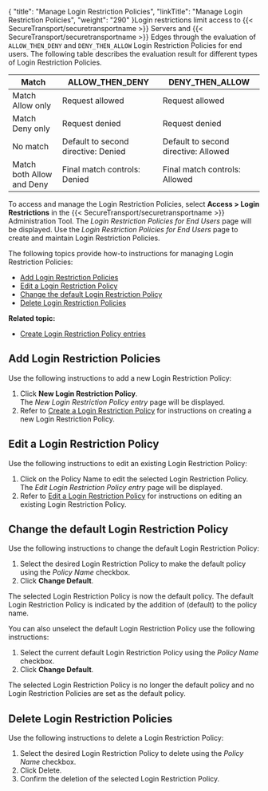 {
    "title": "Manage Login Restriction Policies",
    "linkTitle": "Manage Login Restriction Policies",
    "weight": "290"
}Login restrictions limit access to {{< SecureTransport/securetransportname  >}} Servers and {{< SecureTransport/securetransportname  >}} Edges through the evaluation of `ALLOW_THEN_DENY` and `DENY_THEN_ALLOW` Login Restriction Policies for end users. The following table describes the evaluation result for different types of Login Restriction Policies.

<table>
   <thead>
      <tr>
<th class="HeadE-Column1-Header1">Match         </th>
<th class="HeadE-Column1-Header1">ALLOW_THEN_DENY         </th>
<th class="HeadD-Column1-Header1">DENY_THEN_ALLOW         </th>
      </tr>
   </thead>
   <tbody>
      <tr>
         <td>Match Allow only         </td>
         <td>Request allowed         </td>
         <td>Request allowed         </td>
      </tr>
      <tr>
         <td>Match Deny only         </td>
         <td>Request denied         </td>
         <td>Request denied         </td>
      </tr>
      <tr>
         <td>No match         </td>
         <td>Default to second directive: Denied         </td>
         <td>Default to second directive: Allowed         </td>
      </tr>
      <tr>
         <td>Match both
Allow and Deny         </td>
         <td>Final match controls: Denied         </td>
         <td>Final match controls: Allowed         </td>
      </tr>
   </tbody>
</table>

To access and manage the Login Restriction Policies, select **Access &gt; Login Restrictions** in the {{< SecureTransport/securetransportname  >}} Administration Tool. The *Login Restriction Policies for End Users* page will be displayed. Use the *Login Restriction Policies for End Users* page to create and maintain Login Restriction Policies.

The following topics provide how-to instructions for managing Login Restriction Policies:

-   [Add Login Restriction Policies](#Adding)
-   [Edit a Login Restriction Policy](#Editing)
-   [Change the default Login Restriction Policy](#Changing)
-   [Delete Login Restriction Policies](#Deleting)

**Related topic:**

-   [Create Login Restriction Policy entries](../t_st_manloginrestictionpolicies)

<span id="Adding"></span>

## Add Login Restriction Policies

Use the following instructions to add a new Login Restriction Policy:

1.  Click **New Login Restriction Policy**.  
    The *New Login Restriction Policy entry* page will be displayed.
2.  Refer to [Create a Login Restriction Policy](../t_st_manloginrestictionpolicies#Creating) for instructions on creating a new Login Restriction Policy.

<span id="Editing"></span>

## Edit a Login Restriction Policy

Use the following instructions to edit an existing Login Restriction Policy:

1.  Click on the Policy Name to edit the selected Login Restriction Policy.  
    The *Edit Login Restriction Policy entry* page will be displayed.
2.  Refer to [Edit a Login Restriction Policy](../t_st_manloginrestictionpolicies#Editing) for instructions on editing an existing Login Restriction Policy.

<span id="Changing"></span>

## Change the default Login Restriction Policy

Use the following instructions to change the default Login Restriction Policy:

1.  Select the desired Login Restriction Policy to make the default policy using the *Policy Name* checkbox.
2.  Click **Change Default**.

The selected Login Restriction Policy is now the default policy. The default Login Restriction Policy is indicated by the addition of (default) to the policy name.

You can also unselect the default Login Restriction Policy use the following instructions:

1.  Select the current default Login Restriction Policy using the *Policy Name* checkbox.
2.  Click **Change Default**.

The selected Login Restriction Policy is no longer the default policy and no Login Restriction Policies are set as the default policy.

<span id="Deleting"></span>

## Delete Login Restriction Policies

Use the following instructions to delete a Login Restriction Policy:

1.  Select the desired Login Restriction Policy to delete using the *Policy Name* checkbox.
2.  Click Delete.
3.  Confirm the deletion of the selected Login Restriction Policy.
